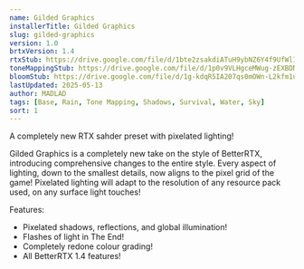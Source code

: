 ```yaml
---
name: Gilded Graphics
installerTitle: Gilded Graphics
slug: gilded-graphics
version: 1.0
brtxVersion: 1.4
rtxStub: https://drive.google.com/file/d/1bte2zsakdiATuH9ybNZ6Y4f9UfWlIKer/view?usp=sharing
toneMappingStub: https://drive.google.com/file/d/1p0v9VLHgceMWug-zEXBDNiD655wZBFpz/view?usp=sharing
bloomStub: https://drive.google.com/file/d/1g-kdqR5IA207qs0mOWn-L2kfm1uBLvPt/view?usp=sharing
lastUpdated: 2025-05-13
author: MADLAD
tags: [Base, Rain, Tone Mapping, Shadows, Survival, Water, Sky]
sort: 1
---
```


<p className="lead">A completely new RTX sahder preset with pixelated lighting!</p>

Gilded Graphics is a completely new take on the style of BetterRTX, introducing comprehensive changes to the entire style. Every aspect of lighting, down to the smallest details, now aligns to the pixel grid of the game! Pixelated lighting will adapt to the resolution of any resource pack used, on any surface light touches!

Features:

- Pixelated shadows, reflections, and global illumination!
- Flashes of light in The End!
- Completely redone colour grading!
- All BetterRTX 1.4 features!